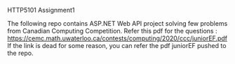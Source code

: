 HTTP5101 Assignment1

The following repo contains ASP.NET Web API project solving few problems from Canadian Computing Competition.
Refer this pdf for the questions : https://cemc.math.uwaterloo.ca/contests/computing/2020/ccc/juniorEF.pdf
If the link is dead for some reason, you can refer the pdf juniorEF pushed to the repo.